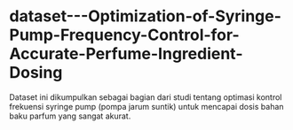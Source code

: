 # dataset---Optimization-of-Syringe-Pump-Frequency-Control-for-Accurate-Perfume-Ingredient-Dosing
Dataset ini dikumpulkan sebagai bagian dari studi tentang optimasi kontrol frekuensi syringe pump (pompa jarum suntik) untuk mencapai dosis bahan baku parfum yang sangat akurat.
